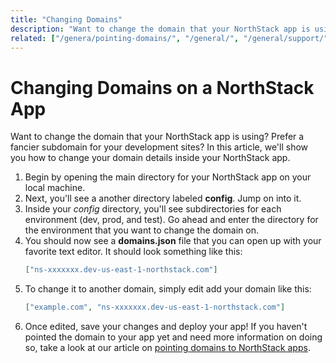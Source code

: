 ```yaml
---
title: "Changing Domains"
description: "Want to change the domain that your NorthStack app is using? Prefer a fancier subdomain for your development sites? In this article, we'll show you how to change your domain details inside your NorthStack app."
related: ["/genera/pointing-domains/", "/general/", "/general/support/"]
---
```


# Changing Domains on a NorthStack App

Want to change the domain that your NorthStack app is using? Prefer a fancier subdomain for your development sites? In this article, we'll show you how to change your domain details inside your NorthStack app.

1. Begin by opening the main directory for your NorthStack app on your local machine.
2. Next, you'll see a another directory labeled **config**. Jump on into it.
3. Inside your *config* directory, you'll see subdirectories for each environment (dev, prod, and test). Go ahead and enter the directory for the environment that you want to change the domain on.
4. You should now see a **domains.json** file that you can open up with your favorite text editor. It should look something like this:
   ```json
   ["ns-xxxxxxx.dev-us-east-1-northstack.com"]
   ```
5. To change it to another domain, simply edit add your domain like this:
   ```json
   ["example.com", "ns-xxxxxxx.dev-us-east-1-northstack.com"]
   ```
6. Once edited, save your changes and deploy your app! If you haven't pointed the domain to your app yet and need more information on doing so, take a look at our article on [pointing domains to NorthStack apps](/general/pointing-domains/).